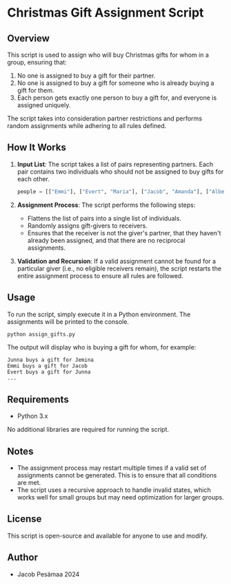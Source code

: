 # Christmas Gift Assignment Script

## Overview
This script is used to assign who will buy Christmas gifts for whom in a group, ensuring that:

1. No one is assigned to buy a gift for their partner.
2. No one is assigned to buy a gift for someone who is already buying a gift for them.
3. Each person gets exactly one person to buy a gift for, and everyone is assigned uniquely.

The script takes into consideration partner restrictions and performs random assignments while adhering to all rules defined.

## How It Works

1. **Input List**: The script takes a list of pairs representing partners. Each pair contains two individuals who should not be assigned to buy gifts for each other.

    ```python
    people = [["Emmi"], ["Evert", "Maria"], ["Jacob", "Amanda"], ["Albert", "Jemina"], ["Juulia", "Junna"]]
    ```

2. **Assignment Process**: The script performs the following steps:
   - Flattens the list of pairs into a single list of individuals.
   - Randomly assigns gift-givers to receivers.
   - Ensures that the receiver is not the giver's partner, that they haven't already been assigned, and that there are no reciprocal assignments.

3. **Validation and Recursion**: If a valid assignment cannot be found for a particular giver (i.e., no eligible receivers remain), the script restarts the entire assignment process to ensure all rules are followed.

## Usage

To run the script, simply execute it in a Python environment. The assignments will be printed to the console.

```sh
python assign_gifts.py
```

The output will display who is buying a gift for whom, for example:

```
Junna buys a gift for Jemina
Emmi buys a gift for Jacob
Evert buys a gift for Junna
...
```

## Requirements
- Python 3.x

No additional libraries are required for running the script.

## Notes
- The assignment process may restart multiple times if a valid set of assignments cannot be generated. This is to ensure that all conditions are met.
- The script uses a recursive approach to handle invalid states, which works well for small groups but may need optimization for larger groups.

## License
This script is open-source and available for anyone to use and modify.

## Author
- Jacob Pesämaa 2024

